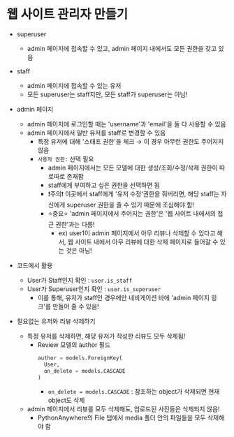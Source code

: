 # 웹 사이트 관리자 만들기

- superuser
  - admin 페이지에 접속할 수 있고, admin 페이지 내에서도 모든 권한을 갖고 있음

- staff
  - admin 페이지에 접속할 수 있는 유저
  - 모든 superuser는 staff지만, 모든 staff가 superuser는 아님!
 
- admin 페이지
  - admin 페이지에 로그인할 때는 'username'과 'email'을 둘 다 사용할 수 있음
  - admin 페이지에서 일반 유저를 staff로 변경할 수 있음
    - 특정 유저에 대해 '스태프 권한'을 체크 → 이 경우 아무런 권한도 주어지지 않음
    - `사용자 권한:` 선택 필요
      - admin 페이지에서는 모든 모델에 대한 생성/조회/수정/삭제 권한이 따로따로 존재함
      - staff에게 부여하고 싶은 권한을 선택하면 됨
      - ❗주의❗ 이곳에서 staff에게 '유저 수정'권한을 줘버리면, 해당 staff는 자신에게 superuser 권한을 줄 수 있기 때문에 조심해야 함!
      - ⭐중요⭐ 'admin 페이지에서 주어지는 권한'은 '웹 사이트 내에서의 접근 권한'과는 다름!
        - ex) user1이 admin 페이지에서 아무 리뷰나 삭제할 수 있다고 해서, 웹 사이트 내에서 아무 리뷰에 대한 삭제 페이지로 들어갈 수 있는 것은 아님!

- 코드에서 활용
  - User가 Staff인지 확인 : `user.is_staff`
  - User가 Superuser인지 확인 : `user.is_superuser`
    - 이를 통해, 유저가 staff인 경우에만 네비게이션 바에 'admin 페이지 링크'를 만들어 줄 수 있음!

- 필요없는 유저와 리뷰 삭제하기
  - 특정 유저를 삭제하면, 해당 유저가 작성한 리뷰도 모두 삭제됨!
    - Review 모델의 author 필드
      ```py
      author = models.ForeignKey(
        User,
        on_delete = models.CASCADE
      )
      ```
      - `on_delete = models.CASCADE` : 참조하는 object가 삭제되면 현재 object도 삭제
  - admin 페이지에서 리뷰를 모두 삭제해도, 업로드된 사진들은 삭제되지 않음!
    - PythonAnywhere의 File 탭에서 media 폴더 안의 파일들을 모두 삭제해야 함